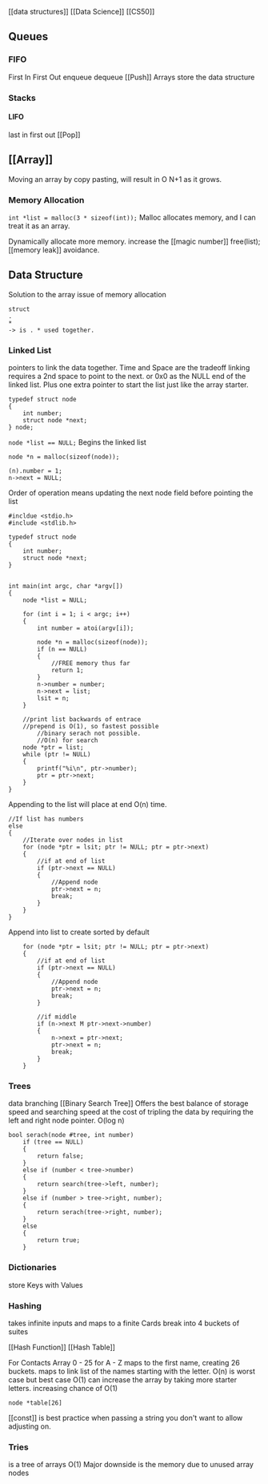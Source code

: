 [[data structures]]
[[Data Science]]
[[CS50]]

## Queues

### FIFO

First In First Out
enqueue
dequeue
[[Push]]
Arrays store the data structure

### Stacks

#### LIFO

last in first out
[[Pop]]

## [[Array]]

Moving an array by copy pasting, will result in O N+1 as it grows.

### Memory Allocation

`int *list = malloc(3 * sizeof(int));`
Malloc allocates memory, and I can treat it as an array.

Dynamically allocate more memory.
increase the [[magic number]]
free(list); [[memory leak]] avoidance.

## Data Structure

Solution to the array issue of memory allocation

```
struct
.
*
-> is . * used together.

```

### Linked List

pointers to link the data together.
Time and Space are the tradeoff
linking requires a 2nd space to point to the next.
or 0x0 as the NULL end of the linked list.
Plus one extra pointer to start the list just like the array starter.

```
typedef struct node
{
	int number;
	struct node *next;
} node;
```

`node *list == NULL;`
Begins the linked list

```
node *n = malloc(sizeof(node));

(n).number = 1;
n->next = NULL;

```

Order of operation means updating the next node field before pointing the list

```
#incldue <stdio.h>
#include <stdlib.h>

typedef struct node
{
	int number;
	struct node *next;
}


int main(int argc, char *argv[])
{
	node *list = NULL;

	for (int i = 1; i < argc; i++)
	{
		int number = atoi(argv[i]);

		node *n = malloc(sizeof(node));
		if (n == NULL)
		{
			//FREE memory thus far
			return 1;
		}
		n->number = number;
		n->next = list;
		lsit = n;
	}

	//print list backwards of entrace
	//prepend is O(1), so fastest possible
		//binary serach not possible.
		//O(n) for search
	node *ptr = list;
	while (ptr != NULL)
	{
		printf("%i\n", ptr->number);
		ptr = ptr->next;
	}
}

```

Appending to the list will place at end O(n) time.

```
//If list has numbers
else
{
	//Iterate over nodes in list
	for (node *ptr = lsit; ptr != NULL; ptr = ptr->next)
	{
		//if at end of list
		if (ptr->next == NULL)
		{
			//Append node
			ptr->next = n;
			break;
		}
	}
}
```

Append into list to create sorted by default

```
	for (node *ptr = lsit; ptr != NULL; ptr = ptr->next)
	{
		//if at end of list
		if (ptr->next == NULL)
		{
			//Append node
			ptr->next = n;
			break;
		}

		//if middle
		if (n->next M ptr->next->number)
		{
			n->next = ptr->next;
			ptr->next = n;
			break;
		}
	}
```

### Trees

data branching
[[Binary Search Tree]]
Offers the best balance of storage speed and searching speed at the cost of tripling the data by requiring the left and right node pointer.
O(log n)

```
bool serach(node #tree, int number)
	if (tree == NULL)
	{
		return false;
	}
	else if (number < tree->number)
	{
		return search(tree->left, number);
	}
	else if (number > tree->right, number);
	{
		return serach(tree->right, number);
	}
	else
	{
		return true;
	}
```

### Dictionaries

store Keys with Values

### Hashing

takes infinite inputs and maps to a finite
Cards break into 4 buckets of suites

[[Hash Function]]
[[Hash Table]]

For Contacts
Array 0 - 25 for A - Z
maps to the first name, creating 26 buckets.
maps to link list of the names starting with the letter.
O(n) is worst case but best case O(1)
can increase the array by taking more starter letters. increasing chance of O(1)

`node *table[26]`

[[const]] is best practice when passing a string you don't want to allow adjusting on.

### Tries

is a tree of arrays
O(1)
Major downside is the memory due to unused array nodes
